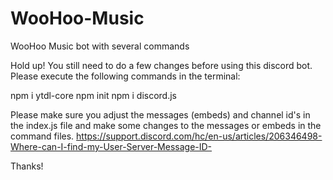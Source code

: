 # WooHoo-Music
WooHoo Music bot with several commands

Hold up! You still need to do a few changes before using this discord bot.
Please execute the following commands in the terminal:

npm i ytdl-core
npm init
npm i discord.js

Please make sure you adjust the messages (embeds) and channel id's in the index.js file and make some changes to the messages or embeds in the command files.
https://support.discord.com/hc/en-us/articles/206346498-Where-can-I-find-my-User-Server-Message-ID-

Thanks!
